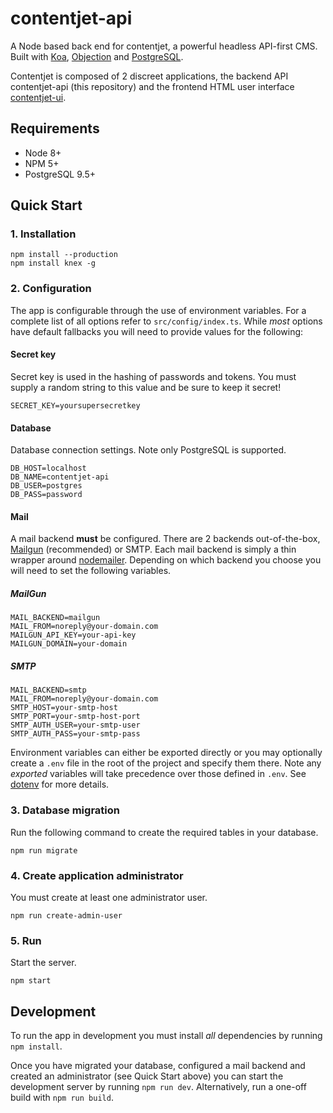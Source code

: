 # contentjet-api

A Node based back end for contentjet, a powerful headless API-first CMS. Built with [Koa](http://koajs.com/), [Objection](http://vincit.github.io/objection.js/) and [PostgreSQL](https://www.postgresql.org/).

Contentjet is composed of 2 discreet applications, the backend API contentjet-api (this repository) and the frontend HTML user interface [contentjet-ui](https://github.com/contentjet/contentjet-ui).

## Requirements

* Node 8+
* NPM 5+
* PostgreSQL 9.5+

## Quick Start

### 1. Installation

```
npm install --production
npm install knex -g
```

### 2. Configuration

The app is configurable through the use of environment variables. For a complete list of all options refer to `src/config/index.ts`. While _most_ options have default fallbacks you will need to provide values for the following:

#### Secret key

Secret key is used in the hashing of passwords and tokens. You must supply a random string to this value and be sure to keep it secret!

```
SECRET_KEY=yoursupersecretkey
```

#### Database

Database connection settings. Note only PostgreSQL is supported.

```
DB_HOST=localhost
DB_NAME=contentjet-api
DB_USER=postgres
DB_PASS=password
```

#### Mail

A mail backend **must** be configured. There are 2 backends out-of-the-box, [Mailgun](https://www.mailgun.com/) (recommended) or SMTP. Each mail backend is simply a thin wrapper around [nodemailer](https://nodemailer.com). Depending on which backend you choose you will need to set the following variables.

##### MailGun

```
MAIL_BACKEND=mailgun
MAIL_FROM=noreply@your-domain.com
MAILGUN_API_KEY=your-api-key
MAILGUN_DOMAIN=your-domain
```

##### SMTP

```
MAIL_BACKEND=smtp
MAIL_FROM=noreply@your-domain.com
SMTP_HOST=your-smtp-host
SMTP_PORT=your-smtp-host-port
SMTP_AUTH_USER=your-smtp-user
SMTP_AUTH_PASS=your-smtp-pass
```

Environment variables can either be exported directly or you may optionally create a `.env` file in the root of the project and specify them there. Note any _exported_ variables will take precedence over those defined in `.env`. See [dotenv](https://github.com/motdotla/dotenv) for more details.

### 3. Database migration

Run the following command to create the required tables in your database.

```
npm run migrate
```

### 4. Create application administrator

You must create at least one administrator user.

```
npm run create-admin-user
```

### 5. Run

Start the server.

```
npm start
```

## Development

To run the app in development you must install _all_ dependencies by running `npm install`.

Once you have migrated your database, configured a mail backend and created an administrator (see Quick Start above) you can start the development server by running `npm run dev`. Alternatively, run a one-off build with `npm run build`.
